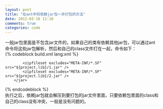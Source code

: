 ```yaml
---
layout: post
title: "在ant中将依赖jar包一并打包的方法"
date: 2012-03-16 11:10
comments: true
categories: code
---
```

  
一般jar包里面是不包含jar文件的，如果自己的类有依赖其他jar包，可以通过ant命令将这些jar包解析，然后和自己的class文件打在一起，命令如下：    
{% codeblock build.xml lang:xml %}
        <jar basedir="${build.class}" destfile="${build.out}/myjar.jar">
            <manifest>
                <attribute name="Main-Class" value="Main"/>
            </manifest>

            <zipfileset excludes="META-INF/*.SF" src="${project.lib}/1.jar" />
            <zipfileset excludes="META-INF/*.SF" src="${project.lib}/2.jar" />
        </jar>
{% endcodeblock %}  
执行之后，依赖jar包就会解压到要打包的jar文件里面，只要依赖包里面的class和自己的class没有冲突，一般是没有问题的。  
